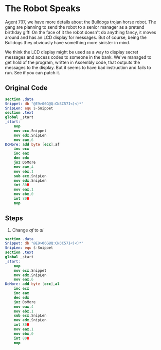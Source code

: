 # The Robot Speaks
Agent 707, we have more details about the Bulldogs trojan horse robot. The gang are planning to send the robot to a senior manager as a pretend birthday gift! On the face of it the robot doesn't do anything fancy, it moves around and has an LCD display for messages. But of course, being the Bulldogs they obviously have something more sinister in mind.

We think the LCD display might be used as a way to display secret messages and access codes to someone in the bank. We've managed to get hold of the program, written in Assembly code, that outputs the messages to the display. But it seems to have bad instruction and fails to run. See if you can patch it.

## Original Code
```nasm
section .data
Snippet: db "@E9>06G@Q:CN3C57I<)<)*"
SnipLen: equ $-Snippet
section .text
global _start
_start:
    nop
    mov ecx,Snippet
    mov edx,SnipLen
    mov eax,6
DoMore: add byte [ecx],af
    inc ecx
    inc eax
    dec edx
    jnz DoMore
    mov eax,4
    mov ebx,1
    sub ecx,SnipLen
    mov edx,SnipLen
    int 80H
    mov eax,1
    mov ebx,0
    int 80H
    nop
```

## Steps
1. Change *af* to *al*

```nasm
section .data
Snippet: db "@E9>06G@Q:CN3C57I<)<)*"
SnipLen: equ $-Snippet
section .text
global _start
_start:
    nop
    mov ecx,Snippet
    mov edx,SnipLen
    mov eax,6
DoMore: add byte [ecx],al
    inc ecx
    inc eax
    dec edx
    jnz DoMore
    mov eax,4
    mov ebx,1
    sub ecx,SnipLen
    mov edx,SnipLen
    int 80H
    mov eax,1
    mov ebx,0
    int 80H
    nop
```